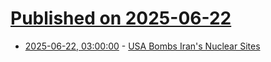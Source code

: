 # [Published on 2025-06-22](index.md)

* [2025-06-22, 03:00:00](https://soylentnews.org/politics/article.pl?sid=25/06/22/0239226&from=rss) - [USA Bombs Iran's Nuclear Sites](https://soylentnews.org/politics/article.pl?sid=25/06/22/0239226&from=rss)
